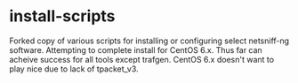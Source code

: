 install-scripts
===============

Forked copy of various scripts for installing or configuring select netsniff-ng software. Attempting to complete install for CentOS 6.x. Thus far can acheive success for all tools except trafgen. CentOS 6.x doesn't want to play nice due to lack of tpacket_v3.
